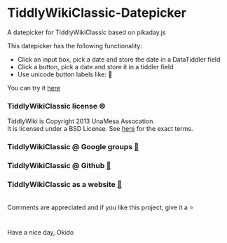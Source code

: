 # TiddlyWikiClassic-Datepicker
A datepicker for TiddlyWikiClassic based on pikaday.js

This datepicker has the following functionality:
* Click an input box, pick a date and store the date in a DataTiddler field
* Click a button, pick a date and store it in a tiddler field
* Use unicode button labels like: 📅

You can try it [here](https://qbroker.github.io/TWc-Datepicker/)

### TiddlyWikiClassic license :copyright:
TiddlyWiki is Copyright 2013 UnaMesa Assocation.\
It is licensed under a BSD License. See [here](https://github.com/TiddlyWiki/TiddlyWikiClassic/blob/master/html/copyright.txt) for the exact terms.

### TiddlyWikiClassic @ Google groups [:link:](https://groups.google.com/forum/#!forum/tiddlywikiclassic)
### TiddlyWikiClassic @ Github [:link:](https://github.com/TiddlyWiki/TiddlyWikiClassic)
### TiddlyWikiClassic as a website [:link:](https://classic.tiddlywiki.com/)
\
Comments are appreciated and if you like this project, give it a :star:\
\
\
Have a nice day, Okido
